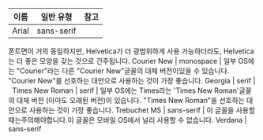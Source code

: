 이름 | 일반 유형 | 참고
-- | -- | --
Arial | sans-serif | 
폰트면이 거의 동일하지만, Helvetica가 더 광범위하게 사용 가능하더라도, Helvetica는 더 좋은 모양을 갖는 것으로 간주됩니다.
Courier New | monospace | 
일부 OS에는 "Courier"라는 다른 "Courier New"글꼴의 대체 버전이있을 수 있습니다. "Courier New"를 선호하는 대안으로 사용하는 것이 가장 좋습니다.
Georgia | serif |  
Times New Roman | serif | 일부 OS에는 Times라는 'Times New Roman'글꼴의 대체 버전 (아마도 오래된 버전)이 있습니다. "Times New Roman"을 선호하는 대안으로 사용하는 것이 가장 좋습니다.
Trebuchet MS | sans-serif | 이 글꼴을 사용할 때는주의해야합니다.이 글꼴은 모바일 OS에서 널리 사용할 수 없습니다.
Verdana | sans-serif